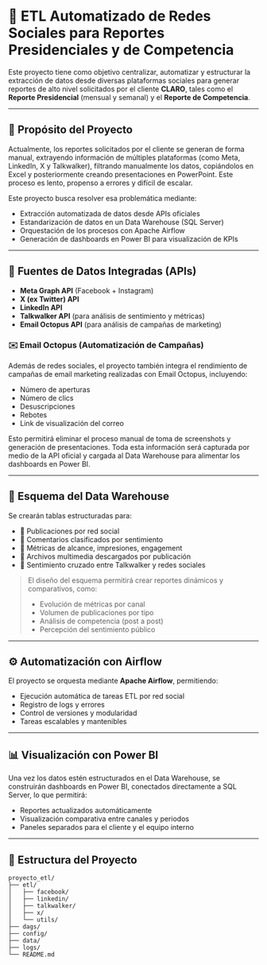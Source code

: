 # 🚀 ETL Automatizado de Redes Sociales para Reportes Presidenciales y de Competencia

Este proyecto tiene como objetivo centralizar, automatizar y estructurar la extracción de datos desde diversas plataformas sociales para generar reportes de alto nivel solicitados por el cliente **CLARO**, tales como el **Reporte Presidencial** (mensual y semanal) y el **Reporte de Competencia**.

---

## 🎯 Propósito del Proyecto

Actualmente, los reportes solicitados por el cliente se generan de forma manual, extrayendo información de múltiples plataformas (como Meta, LinkedIn, X y Talkwalker), filtrando manualmente los datos, copiándolos en Excel y posteriormente creando presentaciones en PowerPoint. Este proceso es lento, propenso a errores y difícil de escalar.

Este proyecto busca resolver esa problemática mediante:

- Extracción automatizada de datos desde APIs oficiales
- Estandarización de datos en un Data Warehouse (SQL Server)
- Orquestación de los procesos con Apache Airflow
- Generación de dashboards en Power BI para visualización de KPIs

---

## 🧩 Fuentes de Datos Integradas (APIs)

- **Meta Graph API** (Facebook + Instagram)
- **X (ex Twitter) API**
- **LinkedIn API**
- **Talkwalker API** (para análisis de sentimiento y métricas)
- **Email Octopus API** (para análisis de campañas de marketing)

### ✉️ Email Octopus (Automatización de Campañas)

Además de redes sociales, el proyecto también integra el rendimiento de campañas de email marketing realizadas con Email Octopus, incluyendo:

- Número de aperturas
- Número de clics
- Desuscripciones
- Rebotes
- Link de visualización del correo

Esto permitirá eliminar el proceso manual de toma de screenshots y generación de presentaciones. Toda esta información será capturada por medio de la API oficial y cargada al Data Warehouse para alimentar los dashboards en Power BI.

---

## 🧱 Esquema del Data Warehouse

Se crearán tablas estructuradas para:

- 📄 Publicaciones por red social
- 💬 Comentarios clasificados por sentimiento
- 🎯 Métricas de alcance, impresiones, engagement
- 📸 Archivos multimedia descargados por publicación
- 🧠 Sentimiento cruzado entre Talkwalker y redes sociales

> El diseño del esquema permitirá crear reportes dinámicos y comparativos, como:
> - Evolución de métricas por canal
> - Volumen de publicaciones por tipo
> - Análisis de competencia (post a post)
> - Percepción del sentimiento público

---

## ⚙️ Automatización con Airflow

El proyecto se orquesta mediante **Apache Airflow**, permitiendo:

- Ejecución automática de tareas ETL por red social
- Registro de logs y errores
- Control de versiones y modularidad
- Tareas escalables y mantenibles

---

## 📊 Visualización con Power BI

Una vez los datos estén estructurados en el Data Warehouse, se construirán dashboards en Power BI, conectados directamente a SQL Server, lo que permitirá:

- Reportes actualizados automáticamente
- Visualización comparativa entre canales y periodos
- Paneles separados para el cliente y el equipo interno

---

## 📂 Estructura del Proyecto

```plaintext
proyecto_etl/
├── etl/
│   ├── facebook/
│   ├── linkedin/
│   ├── talkwalker/
│   ├── x/
│   └── utils/
├── dags/
├── config/
├── data/
├── logs/
└── README.md
